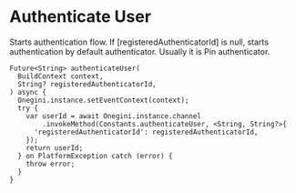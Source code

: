 
# Authenticate User


Starts authentication flow.
If [registeredAuthenticatorId] is null, starts authentication by default authenticator.
Usually it is Pin authenticator.


    Future<String> authenticateUser(
      BuildContext context,
      String? registeredAuthenticatorId,
    ) async {
      Onegini.instance.setEventContext(context);
      try {
        var userId = await Onegini.instance.channel
            .invokeMethod(Constants.authenticateUser, <String, String?>{
          'registeredAuthenticatorId': registeredAuthenticatorId,
        });
        return userId;
      } on PlatformException catch (error) {
        throw error;
      }
    }
